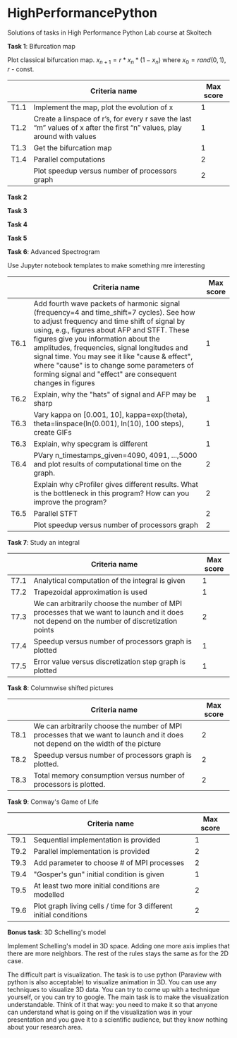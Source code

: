 # HighPerformancePython
Solutions of tasks in High Performance Python Lab course at Skoltech

**Task 1**: Bifurcation map

Plot classical bifurcation map. $x_{n+1} = r * x_n * (1 - x_n)$ where $x_0 = rand(0, 1)$, $r$ - const.

| | Criteria name  | Max score |
| -- | ------------- | ------------- |
|T1.1| Implement the map, plot the evolution of x | 1 |
|T1.2| Create a linspace of r’s, for every r save the last “m” values of x after the first “n” values, play around with values | 1 |
|T1.3| Get the bifurcation map | 1 |
|T1.4| Parallel computations | 2 |
|    | Plot speedup versus number of processors graph | 2 |


**Task 2**

**Task 3**

**Task 4**

**Task 5**

**Task 6**: Advanced Spectrogram

Use Jupyter notebook templates to make something mre interesting

| | Criteria name  | Max score |
| -- | ------------- | ------------- |
|T6.1| Add fourth wave packets of harmonic signal (frequency=4 and time_shift=7 cycles). See how to adjust frequency and time shift of signal by using, e.g., figures about AFP and STFT. These figures give you information about the amplitudes, frequencies, signal longitudes and signal time. You may see it like "cause & effect", where "cause" is to change some parameters of forming signal and "effect" are consequent changes in figures | 1 |
|T6.2| Explain, why the "hats" of signal and AFP may be sharp | 1 |
|T6.3| Vary kappa on [0.001, 10], kappa=exp(theta), theta=linspace(ln(0.001), ln(10), 100 steps), create GIFs| 1 |
|T6.3| Explain, why specgram is different| 1 |
|T6.4| PVary n_timestamps_given=4090, 4091, ...,5000 and plot results of computational time on the graph. | 2 |
| | Explain why cProfiler gives different results. What is the bottleneck in this program? How can you improve the program? | 2 |
|T6.5| Parallel STFT | 2 |	
| | Plot speedup versus number of processors graph |	2 |

**Task 7**: Study an integral

| | Criteria name  | Max score |
| -- | ------------- | ------------- |
|T7.1| Analytical computation of the integral is given | 1 |
|T7.2| Trapezoidal approximation is used | 1 |
|T7.3| We can arbitrarily choose the number of MPI processes that we want to launch and it does not depend on the number of discretization points | 2 |
|T7.4| Speedup versus number of processors graph is plotted |1|
|T7.5| Error value versus discretization step graph is plotted|	1 |

**Task 8**: Columnwise shifted pictures

| | Criteria name  | Max score |
| -- | ------------- | ------------- |
|T8.1| We can arbitrarily choose the number of MPI processes that we want to launch and it does not depend on the width of the picture | 2 |
|T8.2|	Speedup versus number of processors graph is plotted. | 2 |
|T8.3| Total memory consumption versus number of processors is plotted. | 2 |


**Task 9**: Conway's Game of Life

| | Criteria name  | Max score |
| -- | ------------- | ------------- |
|T9.1| Sequential implementation is provided | 1 |
|T9.2| Parallel implementation is provided | 2 |
|T9.3| Add parameter to choose # of MPI processes | 2 |
|T9.4| "Gosper's gun" initial condition is given | 1 |
|T9.5| At least two more initial conditions are modelled | 2 |
|T9.6| Plot graph living cells / time for 3 different initial conditions | 2 |	


**Bonus task**: 3D Schelling's model

Implement Schelling's model in 3D space. Adding one more axis implies that there are more neighbors. The rest of the rules stays the same as for the 2D case.

The difficult part is visualization. The task is to use python (Paraview with python is also acceptable) to visualize animation in 3D. You can use any techniques to visualize 3D data. You can try to come up with a technique yourself, or you can try to google. The main task is to make the visualization understandable. Think of it that way: you need to make it so that anyone can understand what is going on if the visualization was in your presentation and you gave it to a scientific audience, but they know nothing about your research area.